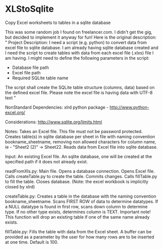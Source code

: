 XLStoSqlite
===========

Copy Excel worksheets to tables in a sqlite database

This was some random job I found on freelancer.com. I didn't get the gig, but decided to implement it anyway for fun! Here is the 
original description:
"
Project Description: 
I need a script (e.g. python) to convert data from excel file to sqlite database. 
I am already having sqlite database created and I need the script to create tables 
with data from each excel file (.xlxs) file I am having. I might need to define the 
following parameters in the script:

* Database file path
* Excel file path
* Required SQLite table name

The script shall create the SQLite table structure (columns, data) based on the 
defined excel file. Please note the excel file is having data with UTF-8 text
"

NonStandard Dependencies:
xlrd python package  -  http://www.python-excel.org/

Considerations:
http://www.sqlite.org/limits.html

Notes:
Takes an Excel file. This file must not be password protected.
Creates table(s) in sqlite database per sheet in file with naming convention bookname_sheetname, removing non allowed characters for
column name, ie - "Sheet2 (2)" -> Sheet22.
Reads data from Excel file into sqlite database.

Input:
An existing Excel file. 
An sqlite database, one will be created at the specified path if it does not already exist.

readFromXls.py:
Main file. 
Opens a database connection.
Opens Excel file.
Calls createTable.py to create the table. Commits changes.
Calls fillTable.py to fill the table. 
Closes database.
(Note: the excel workbook is implicitly closed by xlrd)

createTable.py:
Creates a table in the database with the naming convention bookname_sheetname.
Scans FIRST ROW of data to determine datatypes.
If a NULL datatype is found in first row, scans down column to determine type. If no other type exists, determines column is TEXT.
Important note! This function will drop an existing table if one of the same name already exists. 

fillTable.py:
Fills the table with data from the Excel sheet.
A buffer can be provided as a parameter by the user for how many rows are to be inserted at one time. Default is 100.



